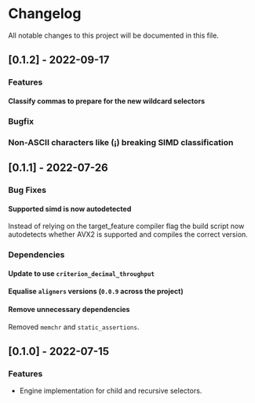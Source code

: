 # Changelog

All notable changes to this project will be documented in this file.

## [0.1.2] - 2022-09-17

### Features

#### Classify commas to prepare for the new wildcard selectors

### Bugfix

### Non-ASCII characters like (¡) breaking SIMD classification

## [0.1.1] - 2022-07-26

### Bug Fixes

#### Supported simd is now autodetected

Instead of relying on the target_feature compiler flag the build script now autodetects whether AVX2 is supported and compiles the correct version.

### Dependencies

#### Update to use `criterion_decimal_throughput`

#### Equalise `aligners` versions (`0.0.9` across the project)

#### Remove unnecessary dependencies

Removed `memchr` and `static_assertions`.

## [0.1.0] - 2022-07-15

### Features

- Engine implementation for child and recursive selectors.

<!-- generated by git-cliff -->
